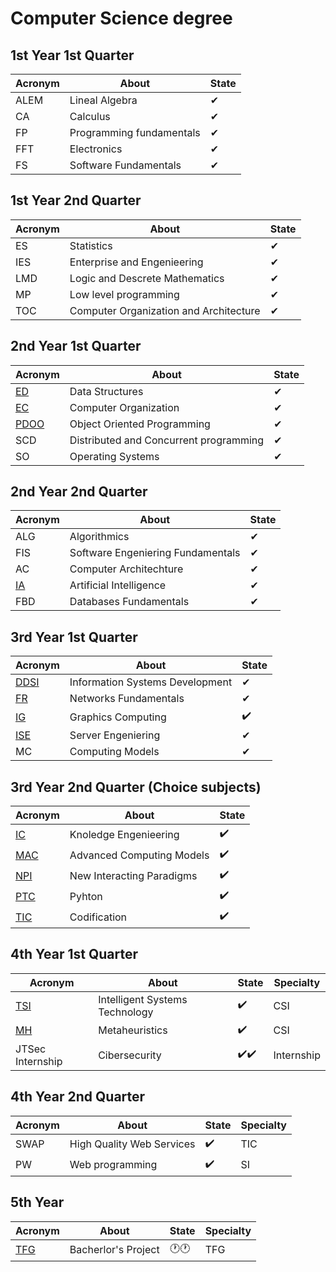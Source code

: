 # Computer Science degree

## 1st Year 1st Quarter 
|Acronym|About|State|
|-------|----|-----|
|ALEM|Lineal Algebra|✔|
|CA|Calculus|✔|
|FP|Programming fundamentals|✔|
|FFT|Electronics|✔|
|FS|Software Fundamentals|✔|

## 1st Year 2nd Quarter 

|Acronym|About|State|
|-------|----|-----|
|ES|Statistics|✔|
|IES|Enterprise and Engenieering|✔|
|LMD|Logic and Descrete Mathematics|✔|
|MP|Low level programming|✔|
|TOC|Computer Organization and Architecture|✔|

## 2nd Year 1st Quarter 

|Acronym|About|State|
|-------|----|-----|
|[ED](https://github.com/Cristinasj/practica2ED)|Data Structures|✔|
|[EC](https://github.com/Cristinasj/arduino)|Computer Organization|✔|
|[PDOO](https://github.com/inowen/Civitas)|Object Oriented Programming|✔|
|SCD|Distributed and Concurrent programming|✔|
|SO|Operating Systems|✔|

## 2nd Year 2nd Quarter 

|Acronym|About|State|
|-------|----|-----|
|ALG|Algorithmics|✔|
|FIS|Software Engeniering Fundamentals|✔|
|AC|Computer Architechture|✔|
|[IA](https://github.com/Cristinasj/chatBot)|Artificial Intelligence|✔|
|FBD|Databases Fundamentals|✔|

## 3rd Year 1st Quarter 

|Acronym|About|State|
|-------|----|-----|
|[DDSI](https://github.com/Cristinasj/DDSI-X)|Information Systems Development|✔|
|[FR](https://github.com/Cristinasj/FR)|Networks Fundamentals|✔|
|[IG](https://github.com/Cristinasj/IG)|Graphics Computing|✔️|
|[ISE](https://github.com/Cristinasj/ISE)|Server Engeniering|✔|
|MC|Computing Models|✔|

## 3rd Year 2nd Quarter  (Choice subjects) 

|Acronym|About|State|
|-------|-----|-----|
|[IC](https://github.com/Cristinasj/IC)|Knoledge Engenieering|✔️|
|[MAC](https://github.com/Cristinasj/MAC)|Advanced Computing Models|✔️|
|[NPI](https://github.com/CarnifexRegis/P02-NPI)|New Interacting Paradigms|✔️|CSI|
|[PTC](https://github.com/Cristinasj/PTC)|Pyhton|✔️|Optativa|
|[TIC](https://github.com/Cristinasj/TIC)|Codification|✔️|Optativa| 

## 4th Year 1st Quarter  
|Acronym|About|State|Specialty|
|-------|-----|-----|------------|
|[TSI](https://github.com/Cristinasj/TSI)|Intelligent Systems Technology|✔️|CSI|
|[MH](https://github.com/Cristinasj/Metaheuristics)|Metaheuristics|✔️|CSI|
|JTSec Internship|Cibersecurity|✔️✔️|Internship|

## 4th Year 2nd Quarter  
|Acronym|About|State|Specialty|
|-------|-----|-----|------------|
|SWAP|High Quality Web Services|✔️|TIC|
|PW|Web programming|✔️|SI|

## 5th Year 
|Acronym|About|State|Specialty|
|-------|-----|-----|------------|
|[TFG](https://github.com/Cristinasj/TFG)|Bacherlor's Project|🕐🕐|TFG|
